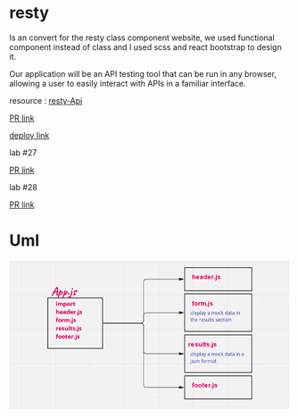 # resty

Is an convert for the resty class component website, we used functional component instead of class and I used scss and react bootstrap to design it.

Our application will be an API testing tool that can be run in any browser, allowing a user to easily interact with APIs in a familiar interface.

resource : [resty-Api](https://resty.netlify.app/)

[PR link](https://github.com/salammustafa728/resty/pull/1)

[deploy link](https://resty-api-salam.netlify.app/)

lab #27

[PR link](https://github.com/salammustafa728/resty/pull/4)

lab #28 

[PR link](https://github.com/salammustafa728/resty/pull/7)


# Uml


![](./src/images/uml-component-based.png)